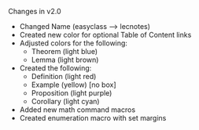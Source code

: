Changes in v2.0
- Changed Name (easyclass --> lecnotes)
- Created new color for optional Table of Content links
- Adjusted colors for the following:
    - Theorem (light blue)
    - Lemma (light brown)
- Created the following:
    - Definition (light red)
    - Example (yellow) [no box]
    - Proposition (light purple)
    - Corollary (light cyan)
- Added new math command macros
- Created enumeration macro with set margins
